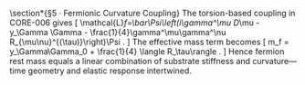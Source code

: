 \section*{§5 · Fermionic Curvature Coupling}
The torsion-based coupling in CORE-006 gives
\[
\mathcal{L}_f=\bar\Psi\left(i\gamma^\mu D_\mu
     - y_\Gamma \Gamma - \frac{1}{4}\gamma^\mu\gamma^\nu
     R_{\mu\nu}^{(\tau)}\right)\Psi .
\]
The effective mass term becomes
\[
m_f = y_\Gamma\Gamma_0 + \frac{1}{4} \langle R_\tau\rangle .
\]
Hence fermion rest mass equals a linear combination of substrate stiffness and curvature—time geometry and elastic response intertwined.